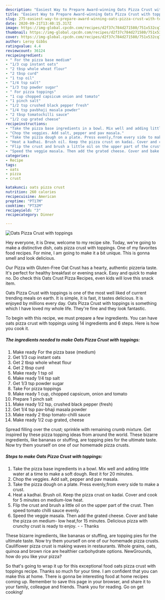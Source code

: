 ```yaml
---
description: "Easiest Way to Prepare Award-winning Oats Pizza Crust with toppings"
title: "Easiest Way to Prepare Award-winning Oats Pizza Crust with toppings"
slug: 275-easiest-way-to-prepare-award-winning-oats-pizza-crust-with-toppings
date: 2020-09-21T13:40:15.317Z
image: https://img-global.cpcdn.com/recipes/d2f37c784d271580/751x532cq70/oats-pizza-crust-with-toppings-recipe-main-photo.jpg
thumbnail: https://img-global.cpcdn.com/recipes/d2f37c784d271580/751x532cq70/oats-pizza-crust-with-toppings-recipe-main-photo.jpg
cover: https://img-global.cpcdn.com/recipes/d2f37c784d271580/751x532cq70/oats-pizza-crust-with-toppings-recipe-main-photo.jpg
author: Leroy Gibbs
ratingvalue: 4.4
reviewcount: 36124
recipeingredient:
- " For the pizza base medium"
- "1/3 cup instant oats"
- "2 tbsp whole wheat flour"
- "2 tbsp curd"
- "1 tsp oil"
- "1/4 tsp salt"
- "1/3 tsp powder sugar"
- " For pizza toppings"
- "1 cup chopped capsicum onion and tomato"
- "1 pinch salt"
- "1/2 tsp crushed black pepper fresh"
- "1/4 tsp pavbhaji masala powder"
- "2 tbsp tomatochilli sauce"
- "1/2 cup grated cheese"
recipeinstructions:
- "Take the pizza base ingredients in a bowl. Mix well and adding little water at a time to make a soft dough. Rest it for 20 minutes."
- "Chop the veggies. Add salt, pepper and pav masala."
- "Take the pizza dough on a plate. Press evenly,from every side to make a crust."
- "Heat a kadhai. Brush oil. Keep the pizza crust on kadai. Cover and cook for 5 minutes on medium-low heat."
- "Flip the crust and brush a little oil on the upper part of the crust. Then speed tomato chilli sauce evenly."
- "Speed the veggie masala. Then add the grated cheese. Cover and bake the pizza on medium- low heat,for 15 minutes. Delicious pizza with crunchy crust is ready to enjoy.  Thanks"
categories:
- Recipe
tags:
- oats
- pizza
- crust

katakunci: oats pizza crust 
nutrition: 260 calories
recipecuisine: American
preptime: "PT17M"
cooktime: "PT32M"
recipeyield: "3"
recipecategory: Dinner

---
```



![Oats Pizza Crust with toppings](https://img-global.cpcdn.com/recipes/d2f37c784d271580/751x532cq70/oats-pizza-crust-with-toppings-recipe-main-photo.jpg)

Hey everyone, it is Drew, welcome to my recipe site. Today, we're going to make a distinctive dish, oats pizza crust with toppings. One of my favorites food recipes. For mine, I am going to make it a bit unique. This is gonna smell and look delicious.

Our Pizza with Gluten-Free Oat Crust has a hearty, authentic pizzeria taste. It&#39;s perfect for healthy breakfast or evening snack. Easy and quick to make no. Do check this Oats Crust Pizza Recipes, even kids will love this snack item.

Oats Pizza Crust with toppings is one of the most well liked of current trending meals on earth. It is simple, it is fast, it tastes delicious. It is enjoyed by millions every day. Oats Pizza Crust with toppings is something which I have loved my whole life. They're fine and they look fantastic.


To begin with this recipe, we must prepare a few ingredients. You can have oats pizza crust with toppings using 14 ingredients and 6 steps. Here is how you cook it.

<!--inarticleads1-->

##### The ingredients needed to make Oats Pizza Crust with toppings:

1. Make ready  For the pizza base (medium)
1. Get 1/3 cup instant oats
1. Get 2 tbsp whole wheat flour
1. Get 2 tbsp curd
1. Make ready 1 tsp oil
1. Make ready 1/4 tsp salt
1. Get 1/3 tsp powder sugar
1. Take  For pizza toppings
1. Make ready 1 cup, chopped capsicum, onion and tomato
1. Prepare 1 pinch salt
1. Make ready 1/2 tsp, crushed black pepper (fresh)
1. Get 1/4 tsp pav-bhaji masala powder
1. Make ready 2 tbsp tomato-chilli sauce
1. Make ready 1/2 cup grated, cheese


Spread filling over the crust; sprinkle with remaining crumb mixture. Get inspired by these pizza topping ideas from around the world. These bizarre ingredients, like bananas or stuffing, are topping pies for the ultimate taste. Now try them yourself on one of our homemade pizza crusts. 

<!--inarticleads2-->

##### Steps to make Oats Pizza Crust with toppings:

1. Take the pizza base ingredients in a bowl. Mix well and adding little water at a time to make a soft dough. Rest it for 20 minutes.
1. Chop the veggies. Add salt, pepper and pav masala.
1. Take the pizza dough on a plate. Press evenly,from every side to make a crust.
1. Heat a kadhai. Brush oil. Keep the pizza crust on kadai. Cover and cook for 5 minutes on medium-low heat.
1. Flip the crust and brush a little oil on the upper part of the crust. Then speed tomato chilli sauce evenly.
1. Speed the veggie masala. Then add the grated cheese. Cover and bake the pizza on medium- low heat,for 15 minutes. Delicious pizza with crunchy crust is ready to enjoy. -  - Thanks


These bizarre ingredients, like bananas or stuffing, are topping pies for the ultimate taste. Now try them yourself on one of our homemade pizza crusts. Cauliflower pizza crust is making waves in restaurants. Whole grains, oats, quinoa and brown rice are healthier carbohydrate options. NewGrounds, how do you like your pizza? 

So that's going to wrap it up for this exceptional food oats pizza crust with toppings recipe. Thanks so much for your time. I am confident that you can make this at home. There is gonna be interesting food at home recipes coming up. Remember to save this page in your browser, and share it to your family, colleague and friends. Thank you for reading. Go on get cooking!
